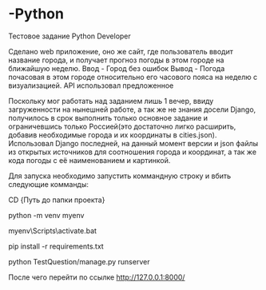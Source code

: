 # -Python
Тестовое задание Python Developer

Сделано web приложение, оно же сайт, где пользователь вводит название города, и получает прогноз погоды в этом городе на ближайшую неделю.
Ввод - Город без ошибок
Вывод - Погода почасовая в этом городе относительно его часового пояса на неделю с визуализацией. 
API использовал предложенное

Поскольку мог работать над заданием лишь 1 вечер, ввиду загруженности на нынешней работе, а так же не знания досели Django, получилось в срок выполнить только основное задание и ограничевшись только Россией(это достаточно лигко расширить, добавив необходимые города и их координаты в cities.json). 
Использовал Django последней, на данный момент версии и json файлы из открытых источников для соотношения города и координат, а так же кода погоды с её наименованием и картинкой. 

Для запуска необходимо запустить коммандную строку и вбить следующие комманды:

CD {Путь до папки проекта}

python -m venv myenv

myenv\Scripts\activate.bat

pip install -r requirements.txt

python TestQuestion/manage.py runserver

После чего перейти по ссылке http://127.0.0.1:8000/
